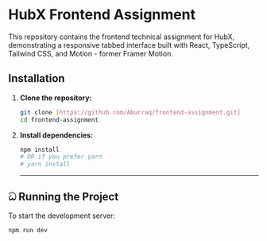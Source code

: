 # HubX Frontend Assignment

This repository contains the frontend technical assignment for HubX, demonstrating a responsive tabbed interface built with React, TypeScript, Tailwind CSS, and Motion - former Framer Motion.

## Installation

1.  **Clone the repository:**
    ```bash
    git clone [https://github.com/Aburraq/frontend-assignment.git]
    cd frontend-assignment
    ```
2.  **Install dependencies:**
    ```bash
    npm install
    # OR if you prefer yarn
    # yarn install
    ```
    
    ---

## ධ Running the Project

To start the development server:

```bash
npm run dev
